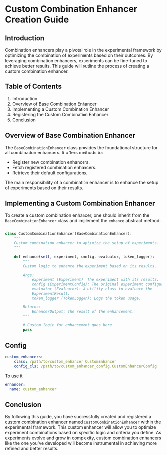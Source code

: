 # Custom Combination Enhancer Creation Guide

## Introduction

Combination enhancers play a pivotal role in the experimental framework by
optimizing the combination of experiments based on their outcomes. By leveraging
combination enhancers, experiments can be fine-tuned to achieve better results.
This guide will outline the process of creating a custom combination enhancer.

## Table of Contents

1. Introduction
2. Overview of Base Combination Enhancer
3. Implementing a Custom Combination Enhancer
4. Registering the Custom Combination Enhancer
5. Conclusion

## Overview of Base Combination Enhancer

The `BaseCombinationEnhancer` class provides the foundational structure for all
combination enhancers. It offers methods to:

- Register new combination enhancers.
- Fetch registered combination enhancers.
- Retrieve their default configurations.

The main responsibility of a combination enhancer is to enhance the setup of
experiments based on their results.

## Implementing a Custom Combination Enhancer

To create a custom combination enhancer, one should inherit from the `BaseCombinationEnhancer`
class and implement the `enhance` abstract method:

```python

class CustomCombinationEnhancer(BaseCombinationEnhancer):
    """
    Custom combination enhancer to optimize the setup of experiments.
    """

    def enhance(self, experiment, config, evaluator, token_logger):
        """
        Custom logic to enhance the experiment based on its results.

        Args:
            experiment (Experiment): The experiment with its results.
            config (ExperimentConfig): The original experiment configuration.
            evaluator (Evaluator): A utility class to evaluate the
            ExperimentResult.
            token_logger (TokenLogger): Logs the token usage.

        Returns:
            EnhancerOutput: The result of the enhancement.
        """

        # Custom logic for enhancement goes here
        pass
```

## Config

```yaml
custom_enhancers:
    class: /path/to/custom_enhancer.CustomEnhancer
    config_cls: /path/to/custom_enhancer_config.CustomEnhancerConfig
```

To use it

```yaml
enhancer:
  name: custom_enhancer
```

## Conclusion

By following this guide, you have successfully created and registered a custom
combination enhancer named `CustomCombinationEnhancer` within the experimental
framework. This custom enhancer will allow you to optimize experiment combinations
based on specific logic and criteria you define. As experiments evolve and grow in
complexity, custom combination enhancers like the one you've developed will become
instrumental in achieving more refined and better results.
